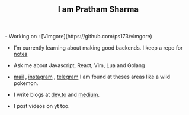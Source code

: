 <h2 align="center">
  <br>
    I am Pratham Sharma  
  <br>
</h2>
<br><br>
- Working on : [Vimgore](https://github.com/ps173/vimgore)

- I’m currently learning about making good backends. I keep a repo for [notes](https://github.com/ps173/personal-notes)

- Ask me about Javascript, React, Vim, Lua and Golang

- [mail](mailto:prathamsharma173@gmail.com) , [instagram](https://www.instagram.com/unparalleled173/) , [telegram](https://t.me/Spirit_ps17) I am found at theses areas like a wild pokemon.

- I write blogs at [dev.to](https://dev.to/ps173) and [medium](https://mehmehsloth.medium.com/).

- I post videos on yt too.  
    
<br /><br />
